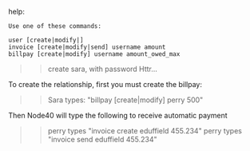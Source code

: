 
help:

	Use one of these commands:

	user [create|modify|]
	invoice [create|modify|send] username amount
	billpay [create|modify] username amount_owed_max


>> create sara, with password Httr...

To create the relationship, first you must create the billpay:

>> Sara types: "billpay [create|modify] perry 500"

Then Node40 will type the following to receive automatic payment

>> perry types "invoice create eduffield 455.234"
>> perry types "invoice send eduffield 455.234"

